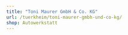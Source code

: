 ```yaml
---
title: "Toni Maurer GmbH & Co. KG"
url: /tuerkheim/toni-maurer-gmbh-und-co-kg/
shop: Autowerkstatt
---
```


